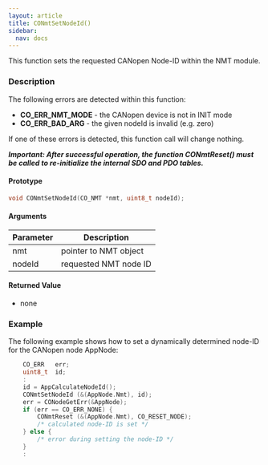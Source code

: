 ```yaml
---
layout: article
title: CONmtSetNodeId()
sidebar:
  nav: docs
---
```


This function sets the requested CANopen Node-ID within the NMT module.

<!--more-->

### Description

The following errors are detected within this function:
- **CO_ERR_NMT_MODE** - the CANopen device is not in INIT mode
- **CO_ERR_BAD_ARG** - the given nodeId is invalid (e.g. zero)

If one of these errors is detected, this function call will change nothing.

***Important: After successful operation, the function CONmtReset() must be called to re-initialize the internal SDO and PDO tables.***

#### Prototype

```c
void CONmtSetNodeId(CO_NMT *nmt, uint8_t nodeId);
```

#### Arguments

| Parameter | Description |
| --- | --- |
| nmt | pointer to NMT object |
| nodeId | requested NMT node ID |

#### Returned Value

- none

### Example

The following example shows how to set a dynamically determined node-ID for the CANopen node AppNode:

```c
    CO_ERR   err;
    uint8_t  id;
    :
    id = AppCalculateNodeId();
    CONmtSetNodeId (&(AppNode.Nmt), id);
    err = CONodeGetErr(&AppNode);
    if (err == CO_ERR_NONE) {
        CONmtReset (&(AppNode.Nmt), CO_RESET_NODE);
        /* calculated node-ID is set */
    } else {
        /* error during setting the node-ID */
    }
    :
```
